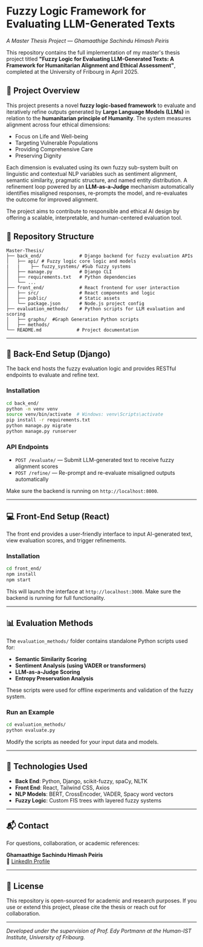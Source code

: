 # Fuzzy Logic Framework for Evaluating LLM-Generated Texts  
*A Master Thesis Project — Ghamaathige Sachindu Himash Peiris*

This repository contains the full implementation of my master's thesis project titled **"Fuzzy Logic for Evaluating LLM-Generated Texts: A Framework for Humanitarian Alignment and Ethical Assessment"**, completed at the University of Fribourg in April 2025.

## 🧠 Project Overview

This project presents a novel **fuzzy logic-based framework** to evaluate and iteratively refine outputs generated by **Large Language Models (LLMs)** in relation to the **humanitarian principle of Humanity**. The system measures alignment across four ethical dimensions:

- Focus on Life and Well-being  
- Targeting Vulnerable Populations  
- Providing Comprehensive Care  
- Preserving Dignity  

Each dimension is evaluated using its own fuzzy sub-system built on linguistic and contextual NLP variables such as sentiment alignment, semantic similarity, pragmatic structure, and named entity distribution. A refinement loop powered by an **LLM-as-a-Judge** mechanism automatically identifies misaligned responses, re-prompts the model, and re-evaluates the outcome for improved alignment.

The project aims to contribute to responsible and ethical AI design by offering a scalable, interpretable, and human-centered evaluation tool.

## 📁 Repository Structure

```
Master-Thesis/
├── back_end/              # Django backend for fuzzy evaluation APIs
│   ├── api/ # Fuzzy logic core logic and models
|   |    ├── fuzzy_systems/ #Sub fuzzy systems
│   ├── manage.py          # Django CLI
│   ├── requirements.txt   # Python dependencies
│   └── ...
├── front_end/             # React frontend for user interaction
│   ├── src/               # React components and logic
│   ├── public/            # Static assets
│   └── package.json       # Node.js project config
├── evaluation_methods/    # Python scripts for LLM evaluation and scoring
│   ├── graphs/  #Graph Generation Python scripts
│   ├── methods/
└── README.md             # Project documentation
```

---

## 🔧 Back-End Setup (Django)

The back end hosts the fuzzy evaluation logic and provides RESTful endpoints to evaluate and refine text.

### Installation

```bash
cd back_end/
python -m venv venv
source venv/bin/activate  # Windows: venv\Scripts\activate
pip install -r requirements.txt
python manage.py migrate
python manage.py runserver
```

### API Endpoints

- `POST /evaluate/` — Submit LLM-generated text to receive fuzzy alignment scores  
- `POST /refine/` — Re-prompt and re-evaluate misaligned outputs automatically

Make sure the backend is running on `http://localhost:8000`.

---

## 💻 Front-End Setup (React)

The front end provides a user-friendly interface to input AI-generated text, view evaluation scores, and trigger refinements.

### Installation

```bash
cd front_end/
npm install
npm start
```

This will launch the interface at `http://localhost:3000`. Make sure the backend is running for full functionality.

---

## 📊 Evaluation Methods

The `evaluation_methods/` folder contains standalone Python scripts used for:

- **Semantic Similarity Scoring**  
- **Sentiment Analysis (using VADER or transformers)**  
- **LLM-as-a-Judge Scoring**  
- **Entropy Preservation Analysis**

These scripts were used for offline experiments and validation of the fuzzy system.

### Run an Example

```bash
cd evaluation_methods/
python evaluate.py
```

Modify the scripts as needed for your input data and models.

---

## 🧪 Technologies Used

- **Back End**: Python, Django, scikit-fuzzy, spaCy, NLTK  
- **Front End**: React, Tailwind CSS, Axios  
- **NLP Models**: BERT, CrossEncoder, VADER, Spacy word vectors  
- **Fuzzy Logic**: Custom FIS trees with layered fuzzy systems

---

## 📬 Contact

For questions, collaboration, or academic references:

**Ghamaathige Sachindu Himash Peiris**  
🔗 [LinkedIn Profile](https://www.linkedin.com/in/sachindu-himash-peiris/)

---

## 📘 License

This repository is open-sourced for academic and research purposes. If you use or extend this project, please cite the thesis or reach out for collaboration.

---

*Developed under the supervision of Prof. Edy Portmann at the Human-IST Institute, University of Fribourg.*
